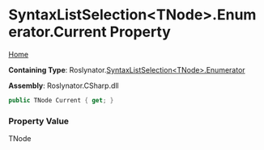 # SyntaxListSelection\<TNode>\.Enumerator\.Current Property

[Home](../../../../README.md)

**Containing Type**: Roslynator\.[SyntaxListSelection\<TNode>.Enumerator](../README.md)

**Assembly**: Roslynator\.CSharp\.dll

```csharp
public TNode Current { get; }
```

### Property Value

TNode


